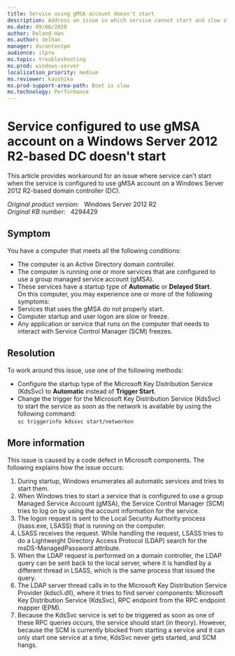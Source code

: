 ```yaml
---
title: Service using gMSA account doesn't start
description: Address an issue in which service cannot start and slow startup and user logon when the service is configured to use gMSA account on a Windows Server 2012 R2-based DC.
ms.date: 09/08/2020
author: Deland-Han
ms.author: delhan
manager: dscontentpm
audience: itpro
ms.topic: troubleshooting
ms.prod: windows-server
localization_priority: medium
ms.reviewer: kaushika
ms.prod-support-area-path: Boot is slow
ms.technology: Performance
---
```

# Service configured to use gMSA account on a Windows Server 2012 R2-based DC doesn't start

This article provides workaround for an issue where service can't start when the service is configured to use gMSA account on a Windows Server 2012 R2-based domain controller (DC).

_Original product version:_ &nbsp; Windows Server 2012 R2  
_Original KB number:_ &nbsp; 4294429

## Symptom

You have a computer that meets all the following conditions:  

- The computer is an Active Directory domain controller.  
- The computer is running one or more services that are configured to use a group managed service account (gMSA).  
- These services have a startup type of **Automatic** or **Delayed Start**.  
On this computer, you may experience one or more of the following symptoms:
- Services that uses the gMSA do not properly start.  
- Computer startup and user logon are slow or freeze.  
- Any application or service that runs on the computer that needs to interact with Service Control Manager (SCM) freezes.  

## Resolution

To work around this issue, use one of the following methods:  

- Configure the startup type of the Microsoft Key Distribution Service (KdsSvc) to **Automatic** instead of **Trigger Start**.  
- Change the trigger for the Microsoft Key Distribution Service (KdsSvc) to start the service as soon as the network is available by using the following command:  
    `sc triggerinfo kdssvc start/networkon`  

## More information

This issue is caused by a code defect in Microsoft components. The following explains how the issue occurs:  

1. During startup, Windows enumerates all automatic services and tries to start them.  
2. When Windows tries to start a service that is configured to use a group Managed Service Account (gMSA), the Service Control Manager (SCM) tries to log on by using the account information for the service.  
3. The logon request is sent to the Local Security Authority process (lsass.exe, LSASS) that is running on the computer.  
4. LSASS receives the request. While handling the request, LSASS tries to do a Lightweight Directory Access Protocol (LDAP) search for the msDS-ManagedPassword attribute.  
5. When the LDAP request is performed on a domain controller, the LDAP query can be sent back to the local server, where it is handled by a different thread in LSASS, which is the same process that issued the query.  
6. The LDAP server thread calls in to the Microsoft Key Distribution Service Provider (kdscli.dll), where it tries to find server components: Microsoft Key Distribution Service (KdsSvc), RPC endpoint from the RPC endpoint mapper (EPM).  
7. Because the KdsSvc service is set to be triggered as soon as one of these RPC queries occurs, the service should start (in theory). However, because the SCM is currently blocked from starting a service and it can only start one service at a time, KdsSvc never gets started, and SCM hangs.  
